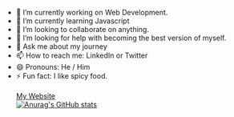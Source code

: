 
- 🔭 I’m currently working on Web Development.
- 🌱 I’m currently learning Javascript
- 👯 I’m looking to collaborate on anything.
- 🤔 I’m looking for help with becoming the best version of myself.
- 💬 Ask me about my journey
- 📫 How to reach me: LinkedIn or Twitter
- 😄 Pronouns: He / Him
- ⚡ Fun fact: I like spicy food.<br><br>
<a href="https://tyreldev.github.io/personal-website/"> My Website </a><br>
[![Anurag's GitHub stats](https://github-readme-stats.vercel.app/api?username=TyrelDev)](https://github.com/anuraghazra/github-readme-stats)
